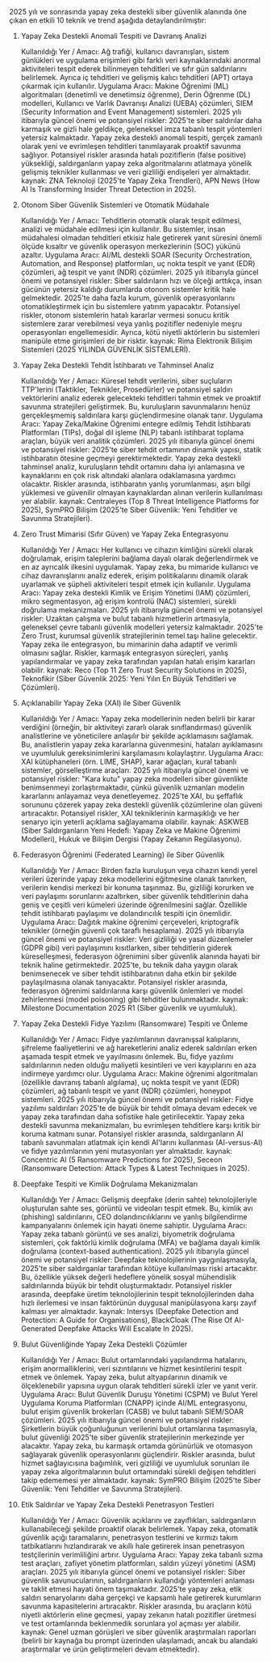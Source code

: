2025 yılı ve sonrasında yapay zeka destekli siber güvenlik alanında öne çıkan en etkili 10 teknik ve trend aşağıda detaylandırılmıştır:
1. Yapay Zeka Destekli Anomali Tespiti ve Davranış Analizi

    Kullanıldığı Yer / Amacı: Ağ trafiği, kullanıcı davranışları, sistem günlükleri ve uygulama erişimleri gibi farklı veri kaynaklarındaki anormal aktiviteleri tespit ederek bilinmeyen tehditleri ve sıfır gün saldırılarını belirlemek. Ayrıca iç tehditleri ve gelişmiş kalıcı tehditleri (APT) ortaya çıkarmak için kullanılır.
    Uygulama Aracı: Makine Öğrenimi (ML) algoritmaları (denetimli ve denetimsiz öğrenme), Derin Öğrenme (DL) modelleri, Kullanıcı ve Varlık Davranışı Analizi (UEBA) çözümleri, SIEM (Security Information and Event Management) sistemleri.
    2025 yılı itibarıyla güncel önemi ve potansiyel riskler: 2025'te siber saldırılar daha karmaşık ve gizli hale geldikçe, geleneksel imza tabanlı tespit yöntemleri yetersiz kalmaktadır. Yapay zeka destekli anomali tespiti, gerçek zamanlı olarak yeni ve evrimleşen tehditleri tanımlayarak proaktif savunma sağlıyor. Potansiyel riskler arasında hatalı pozitiflerin (false positive) yüksekliği, saldırganların yapay zeka algoritmalarını atlatmaya yönelik gelişmiş teknikler kullanması ve veri gizliliği endişeleri yer almaktadır.
     kaynak: ZNA Teknoloji (2025'te Yapay Zeka Trendleri), APN News (How AI Is Transforming Insider Threat Detection in 2025).

2. Otonom Siber Güvenlik Sistemleri ve Otomatik Müdahale

    Kullanıldığı Yer / Amacı: Tehditlerin otomatik olarak tespit edilmesi, analizi ve müdahale edilmesi için kullanılır. Bu sistemler, insan müdahalesi olmadan tehditleri etkisiz hale getirerek yanıt süresini önemli ölçüde kısaltır ve güvenlik operasyon merkezlerinin (SOC) yükünü azaltır.
    Uygulama Aracı: AI/ML destekli SOAR (Security Orchestration, Automation, and Response) platformları, uç nokta tespit ve yanıt (EDR) çözümleri, ağ tespit ve yanıt (NDR) çözümleri.
    2025 yılı itibarıyla güncel önemi ve potansiyel riskler: Siber saldırıların hızı ve ölçeği arttıkça, insan gücünün yetersiz kaldığı durumlarda otonom sistemler kritik hale gelmektedir. 2025'te daha fazla kurum, güvenlik operasyonlarını otomatikleştirmek için bu sistemlere yatırım yapacaktır. Potansiyel riskler, otonom sistemlerin hatalı kararlar vermesi sonucu kritik sistemlere zarar verebilmesi veya yanlış pozitifler nedeniyle meşru operasyonları engellemesidir. Ayrıca, kötü niyetli aktörlerin bu sistemleri manipüle etme girişimleri de bir risktir.
    kaynak: Rima Elektronik Bilişim Sistemleri (2025 YILINDA GÜVENLİK SİSTEMLERİ).

3. Yapay Zeka Destekli Tehdit İstihbaratı ve Tahminsel Analiz

    Kullanıldığı Yer / Amacı: Küresel tehdit verilerini, siber suçluların TTP'lerini (Taktikler, Teknikler, Prosedürler) ve potansiyel saldırı vektörlerini analiz ederek gelecekteki tehditleri tahmin etmek ve proaktif savunma stratejileri geliştirmek. Bu, kuruluşların savunmalarını henüz gerçekleşmemiş saldırılara karşı güçlendirmesine olanak tanır.
    Uygulama Aracı: Yapay Zeka/Makine Öğrenimi entegre edilmiş Tehdit İstihbaratı Platformları (TIPs), doğal dil işleme (NLP) tabanlı istihbarat toplama araçları, büyük veri analitik çözümleri.
    2025 yılı itibarıyla güncel önemi ve potansiyel riskler: 2025'te siber tehdit ortamının dinamik yapısı, statik istihbaratın ötesine geçmeyi gerektirmektedir. Yapay zeka destekli tahminsel analiz, kuruluşların tehdit ortamını daha iyi anlamasına ve kaynaklarını en çok risk altındaki alanlara odaklamasına yardımcı olacaktır. Riskler arasında, istihbaratın yanlış yorumlanması, aşırı bilgi yüklemesi ve güvenilir olmayan kaynaklardan alınan verilerin kullanılması yer alabilir.
   kaynak: Centraleyes (Top 8 Threat Intelligence Platforms for 2025), SymPRO Bilişim (2025'te Siber Güvenlik: Yeni Tehditler ve Savunma Stratejileri).

4. Zero Trust Mimarisi (Sıfır Güven) ve Yapay Zeka Entegrasyonu

    Kullanıldığı Yer / Amacı: Her kullanıcı ve cihazın kimliğini sürekli olarak doğrulamak, erişim taleplerini bağlama dayalı olarak değerlendirmek ve en az ayrıcalık ilkesini uygulamak. Yapay zeka, bu mimaride kullanıcı ve cihaz davranışlarını analiz ederek, erişim politikalarını dinamik olarak uyarlamak ve şüpheli aktiviteleri tespit etmek için kullanılır.
    Uygulama Aracı: Yapay zeka destekli Kimlik ve Erişim Yönetimi (IAM) çözümleri, mikro segmentasyon, ağ erişim kontrolü (NAC) sistemleri, sürekli doğrulama mekanizmaları.
    2025 yılı itibarıyla güncel önemi ve potansiyel riskler: Uzaktan çalışma ve bulut tabanlı hizmetlerin artmasıyla, geleneksel çevre tabanlı güvenlik modelleri yetersiz kalmaktadır. 2025'te Zero Trust, kurumsal güvenlik stratejilerinin temel taşı haline gelecektir. Yapay zeka ile entegrasyon, bu mimarinin daha adaptif ve verimli olmasını sağlar. Riskler, karmaşık entegrasyon süreçleri, yanlış yapılandırmalar ve yapay zeka tarafından yapılan hatalı erişim kararları olabilir.
     kaynak: Reco (Top 11 Zero Trust Security Solutions in 2025), Teknofikir (Siber Güvenlik 2025: Yeni Yılın En Büyük Tehditleri ve Çözümleri).

5. Açıklanabilir Yapay Zeka (XAI) ile Siber Güvenlik

    Kullanıldığı Yer / Amacı: Yapay zeka modellerinin neden belirli bir karar verdiğini (örneğin, bir aktiviteyi zararlı olarak sınıflandırması) güvenlik analistlerine ve yöneticilere anlaşılır bir şekilde açıklamasını sağlamak. Bu, analistlerin yapay zeka kararlarına güvenmesini, hataları ayıklamasını ve uyumluluk gereksinimlerini karşılamasını kolaylaştırır.
    Uygulama Aracı: XAI kütüphaneleri (örn. LIME, SHAP), karar ağaçları, kural tabanlı sistemler, görselleştirme araçları.
    2025 yılı itibarıyla güncel önemi ve potansiyel riskler: "Kara kutu" yapay zeka modelleri siber güvenlikte benimsenmeyi zorlaştırmaktadır, çünkü güvenlik uzmanları modelin kararlarını anlayamaz veya denetleyemez. 2025'te XAI, bu şeffaflık sorununu çözerek yapay zeka destekli güvenlik çözümlerine olan güveni artıracaktır. Potansiyel riskler, XAI tekniklerinin karmaşıklığı ve her senaryo için yeterli açıklama sağlayamama olabilir.
     kaynak: ASKWEB (Siber Saldırganların Yeni Hedefi: Yapay Zeka ve Makine Öğrenimi Modelleri), Hukuk ve Bilişim Dergisi (Yapay Zekanın Regülasyonu).

6. Federasyon Öğrenimi (Federated Learning) ile Siber Güvenlik

    Kullanıldığı Yer / Amacı: Birden fazla kuruluşun veya cihazın kendi yerel verileri üzerinde yapay zeka modellerini eğitmesine olanak tanırken, verilerin kendisi merkezi bir konuma taşınmaz. Bu, gizliliği korurken ve veri paylaşımı sorunlarını azaltırken, siber güvenlik tehditlerinin daha geniş ve çeşitli veri kümeleri üzerinde öğrenilmesini sağlar. Özellikle tehdit istihbaratı paylaşımı ve dolandırıcılık tespiti için önemlidir.
    Uygulama Aracı: Dağıtık makine öğrenimi çerçeveleri, kriptografik teknikler (örneğin güvenli çok taraflı hesaplama).
    2025 yılı itibarıyla güncel önemi ve potansiyel riskler: Veri gizliliği ve yasal düzenlemeler (GDPR gibi) veri paylaşımını kısıtlarken, siber tehditlerin giderek küreselleşmesi, federasyon öğrenimini siber güvenlik alanında hayati bir teknik haline getirmektedir. 2025'te, bu teknik daha yaygın olarak benimsenecek ve siber tehdit istihbaratının daha etkin bir şekilde paylaşılmasına olanak tanıyacaktır. Potansiyel riskler arasında, federasyon öğrenimi saldırılarına karşı güvenlik önlemleri ve model zehirlenmesi (model poisoning) gibi tehditler bulunmaktadır.
    kaynak: Milestone Documentation 2025 R1 (Siber güvenlik ve uyumluluk).

7. Yapay Zeka Destekli Fidye Yazılımı (Ransomware) Tespiti ve Önleme

    Kullanıldığı Yer / Amacı: Fidye yazılımlarının davranışsal kalıplarını, şifreleme faaliyetlerini ve ağ hareketlerini analiz ederek saldırıları erken aşamada tespit etmek ve yayılmasını önlemek. Bu, fidye yazılımı saldırılarının neden olduğu maliyetli kesintileri ve veri kayıplarını en aza indirmeye yardımcı olur.
    Uygulama Aracı: Makine öğrenimi algoritmaları (özellikle davranış tabanlı algılama), uç nokta tespit ve yanıt (EDR) çözümleri, ağ tabanlı tespit ve yanıt (NDR) çözümleri, honeypot sistemleri.
    2025 yılı itibarıyla güncel önemi ve potansiyel riskler: Fidye yazılımı saldırıları 2025'te de büyük bir tehdit olmaya devam edecek ve yapay zeka tarafından daha sofistike hale getirilecektir. Yapay zeka destekli savunma mekanizmaları, bu evrimleşen tehditlere karşı kritik bir koruma katmanı sunar. Potansiyel riskler arasında, saldırganların AI tabanlı savunmaları atlatmak için kendi AI'larını kullanması (AI-versus-AI) ve fidye yazılımlarının yeni mutasyonları yer almaktadır.
     kaynak: Concentric AI (5 Ransomware Predictions for 2025), Seceon (Ransomware Detection: Attack Types & Latest Techniques in 2025).

8. Deepfake Tespiti ve Kimlik Doğrulama Mekanizmaları

    Kullanıldığı Yer / Amacı: Gelişmiş deepfake (derin sahte) teknolojileriyle oluşturulan sahte ses, görüntü ve videoları tespit etmek. Bu, kimlik avı (phishing) saldırılarını, CEO dolandırıcılıklarını ve yanlış bilgilendirme kampanyalarını önlemek için hayati öneme sahiptir.
    Uygulama Aracı: Yapay zeka tabanlı görüntü ve ses analizi, biyometrik doğrulama sistemleri, çok faktörlü kimlik doğrulama (MFA) ve bağlama dayalı kimlik doğrulama (context-based authentication).
    2025 yılı itibarıyla güncel önemi ve potansiyel riskler: Deepfake teknolojilerinin yaygınlaşmasıyla, 2025'te siber saldırganlar tarafından kötüye kullanılması riski artacaktır. Bu, özellikle yüksek değerli hedeflere yönelik sosyal mühendislik saldırılarında büyük bir tehdit oluşturmaktadır. Potansiyel riskler arasında, deepfake üretim teknolojilerinin tespit teknolojilerinden daha hızlı ilerlemesi ve insan faktörünün duygusal manipülasyona karşı zayıf kalması yer almaktadır.
    kaynak: Intersys (Deepfake Detection and Protection: A Guide for Organisations), BlackCloak (The Rise Of AI-Generated Deepfake Attacks Will Escalate In 2025).

9. Bulut Güvenliğinde Yapay Zeka Destekli Çözümler

    Kullanıldığı Yer / Amacı: Bulut ortamlarındaki yapılandırma hatalarını, erişim anormalliklerini, veri sızıntılarını ve hizmet kesintilerini tespit etmek ve önlemek. Yapay zeka, bulut altyapılarının dinamik ve ölçeklenebilir yapısına uygun olarak tehditleri sürekli izler ve yanıt verir.
    Uygulama Aracı: Bulut Güvenlik Duruşu Yönetimi (CSPM) ve Bulut Yerel Uygulama Koruma Platformları (CNAPP) içinde AI/ML entegrasyonu, bulut erişim güvenlik brokerları (CASB) ve bulut tabanlı SIEM/SOAR çözümleri.
    2025 yılı itibarıyla güncel önemi ve potansiyel riskler: Şirketlerin büyük çoğunluğunun verilerini bulut ortamlarına taşımasıyla, bulut güvenliği 2025'te siber güvenlik stratejilerinin merkezinde yer alacaktır. Yapay zeka, bu karmaşık ortamda görünürlük ve otomasyon sağlayarak güvenlik operasyonlarını güçlendirir. Riskler arasında, bulut hizmet sağlayıcısına bağımlılık, veri gizliliği ve uyumluluk sorunları ile yapay zeka algoritmalarının bulut ortamındaki sürekli değişen tehditleri takip edememesi yer almaktadır.
     kaynak: SymPRO Bilişim (2025'te Siber Güvenlik: Yeni Tehditler ve Savunma Stratejileri).

10. Etik Saldırılar ve Yapay Zeka Destekli Penetrasyon Testleri

    Kullanıldığı Yer / Amacı: Güvenlik açıklarını ve zayıflıkları, saldırganların kullanabileceği şekilde proaktif olarak belirlemek. Yapay zeka, otomatik güvenlik açığı taramalarını, penetrasyon testlerini ve kırmızı takım tatbikatlarını hızlandırarak ve akıllı hale getirerek insan penetrasyon testçilerinin verimliliğini artırır.
    Uygulama Aracı: Yapay zeka tabanlı sızma test araçları, zafiyet yönetim platformları, saldırı yüzeyi yönetimi (ASM) araçları.
    2025 yılı itibarıyla güncel önemi ve potansiyel riskler: Siber güvenlik savunucularının, saldırganların kullandığı yöntemleri anlaması ve taklit etmesi hayati önem taşımaktadır. 2025'te yapay zeka, etik saldırı senaryolarını daha gerçekçi ve kapsamlı hale getirerek kurumların savunma kapasitelerini artıracaktır. Riskler arasında, bu araçların kötü niyetli aktörlerin eline geçmesi, yapay zekanın hatalı pozitifler üretmesi ve test ortamlarında beklenmedik sorunlara yol açması yer alabilir.
     kaynak: Genel uzman görüşleri ve siber güvenlik araştırmaları raporları (belirli bir kaynağa bu prompt üzerinden ulaşılamadı, ancak bu alandaki araştırmalar ve ürün geliştirmeleri devam etmektedir).
